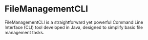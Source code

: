 # FileManagementCLI
FileManagementCLI is a straightforward yet powerful Command Line Interface (CLI) tool developed in Java, designed to simplify basic file management tasks. 
